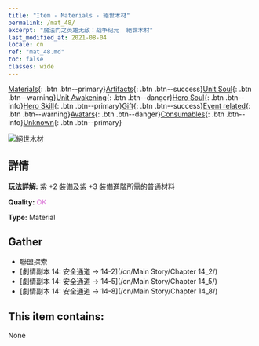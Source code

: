 ```yaml
---
title: "Item - Materials - 絕世木材"
permalink: /mat_48/
excerpt: "魔法门之英雄无敌：战争纪元  絕世木材"
last_modified_at: 2021-08-04
locale: cn
ref: "mat_48.md"
toc: false
classes: wide
---
```

 [Materials](/ItemsCN/){: .btn .btn--primary}[Artifacts](/ItemsCN/Artifacts/){: .btn .btn--success}[Unit Soul](/ItemsCN/UnitSoul/){: .btn .btn--warning}[Unit Awakening](/ItemsCN/UnitAwakening/){: .btn .btn--danger}[Hero Soul](/ItemsCN/HeroSoul/){: .btn .btn--info}[Hero Skill](/ItemsCN/HeroSkill/){: .btn .btn--primary}[Gift](/ItemsCN/Gift/){: .btn .btn--success}[Event related](/ItemsCN/Events/){: .btn .btn--warning}[Avatars](/ItemsCN/Avatars/){: .btn .btn--danger}[Consumables](/ItemsCN/Consumables/){: .btn .btn--info}[Unknown](/ItemsCN/Unknown/){: .btn .btn--primary}

 ![絕世木材](/images/t/i_cailiao_mucai2.png)

## 詳情
 **玩法詳解:** 紫 +2 裝備及紫 +3 裝備進階所需的普通材料

 **Quality:** <span style="color: #DA70D6">OK</span>

 **Type:** Material

## Gather

*    聯盟探索 
*    [劇情副本 14: 安全通道 -> 14-2](/cn/Main Story/Chapter 14_2/) 
*    [劇情副本 14: 安全通道 -> 14-5](/cn/Main Story/Chapter 14_5/) 
*    [劇情副本 14: 安全通道 -> 14-8](/cn/Main Story/Chapter 14_8/) 

## This item contains:

  None

